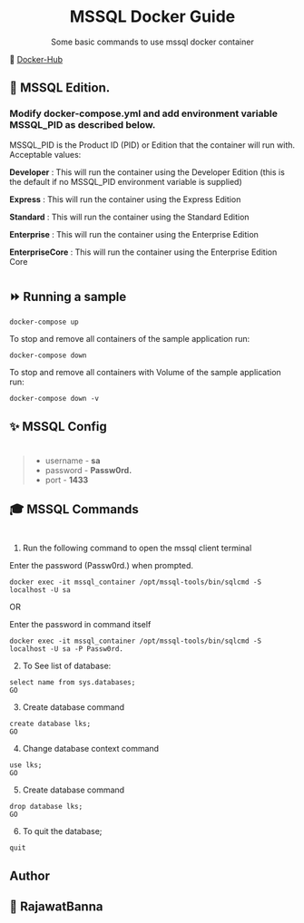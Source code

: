 <div align="center" width="100%">
    <h1>MSSQL Docker Guide</h1>
    <p>Some basic commands to use mssql docker container</p>
</div>

🐳 [Docker-Hub](https://hub.docker.com/_/microsoft-mssql-server)


## 📌 MSSQL Edition. 

### Modify docker-compose.yml and add environment variable MSSQL_PID as described below.

MSSQL_PID is the Product ID (PID) or Edition that the container will run with. Acceptable values:

**Developer** : This will run the container using the Developer Edition (this is the default if no MSSQL_PID environment variable is supplied)

**Express** : This will run the container using the Express Edition

**Standard** : This will run the container using the Standard Edition

**Enterprise** : This will run the container using the Enterprise Edition

**EnterpriseCore** : This will run the container using the Enterprise Edition Core

#

## ⏩ Running a sample

```console
docker-compose up
```

To stop and remove all containers of the sample application run:

```console
docker-compose down
```

To stop and remove all containers with Volume of the sample application run:

```console
docker-compose down -v
```

## ✨ MSSQL Config
#
>- username  - **sa**
>- password - **Passw0rd.**
>- port - **1433**


## 🎓 MSSQL Commands
#

1. Run the following command to open the mssql client terminal

Enter the password (Passw0rd.) when prompted.

```console
docker exec -it mssql_container /opt/mssql-tools/bin/sqlcmd -S localhost -U sa
```

OR

Enter the password in command itself

```console
docker exec -it mssql_container /opt/mssql-tools/bin/sqlcmd -S localhost -U sa -P Passw0rd.
```

2. To See list of database:

```console
select name from sys.databases;
GO
```

3. Create database command

```console
create database lks;
GO
```

4. Change database context command

```console
use lks;
GO
```

5. Create database command

```console
drop database lks;
GO
```

6. To quit the database;
```console
quit
```

## Author

## 👤 RajawatBanna
